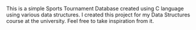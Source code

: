This is a simple Sports Tournament Database created using C language using various data structures.
I created this project for my Data Structures course at the university.
Feel free to take inspiration from it.
